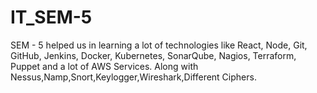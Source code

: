 # IT_SEM-5
SEM - 5 helped us in learning a lot of technologies like React, Node, Git, GitHub, Jenkins, Docker, Kubernetes, SonarQube, Nagios, Terraform, Puppet and a lot of AWS Services. Along with Nessus,Namp,Snort,Keylogger,Wireshark,Different Ciphers.
